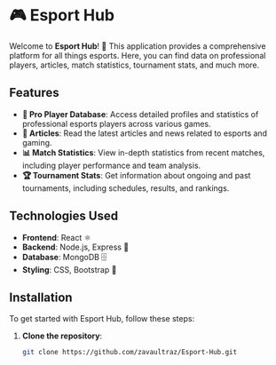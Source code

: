 # 🎮 Esport Hub

Welcome to **Esport Hub**! 🌟 This application provides a comprehensive platform for all things esports. Here, you can find data on professional players, articles, match statistics, tournament stats, and much more.

## Features

- **👾 Pro Player Database**: Access detailed profiles and statistics of professional esports players across various games.
- **📰 Articles**: Read the latest articles and news related to esports and gaming.
- **📊 Match Statistics**: View in-depth statistics from recent matches, including player performance and team analysis.
- **🏆 Tournament Stats**: Get information about ongoing and past tournaments, including schedules, results, and rankings.

## Technologies Used

- **Frontend**: React ⚛️
- **Backend**: Node.js, Express 🚀
- **Database**: MongoDB 🗄️
- **Styling**: CSS, Bootstrap 🎨

## Installation

To get started with Esport Hub, follow these steps:

1. **Clone the repository**:
   ```bash
   git clone https://github.com/zavaultraz/Esport-Hub.git